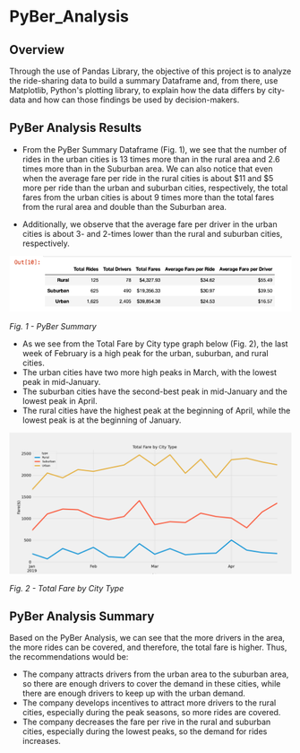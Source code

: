 # PyBer_Analysis

## Overview 

Through the use of Pandas Library, the objective of this project is to analyze the ride-sharing data to build a summary Dataframe and, from there, use Matplotlib, Python's plotting library, to explain how the data differs by city-data and how can those findings be used by decision-makers.  

## PyBer Analysis Results 

- From the PyBer Summary Dataframe (Fig. 1), we see that the number of rides in the urban cities is 13 times more than in the rural area and 2.6 times more than in the Suburban area. We can also notice that even when the average fare per ride in the rural cities is about $11 and $5 more per ride than the urban and suburban cities, respectively, the total fares from the urban cities is about 9 times more than the total fares from the rural area and double than the Suburban area. 

- Additionally, we observe that the average fare per driver in the urban cities is about 3- and 2-times lower than the rural and suburban cities, respectively.

![image_name](Analysis/pyber_summary.png)

*Fig. 1 - PyBer Summary*

- As we see from the Total Fare by City type graph below (Fig. 2), the last week of February is a high peak for the urban, suburban, and rural cities.
- The urban cities have two more high peaks in March, with the lowest peak in mid-January. 
- The suburban cities have the second-best peak in mid-January and the lowest peak in April. 
- The rural cities have the highest peak at the beginning of April, while the lowest peak is at the beginning of January.  

![image_name](Analysis/challenge.png)

*Fig. 2 - Total Fare by City Type* 

## PyBer Analysis Summary 

Based on the PyBer Analysis, we can see that the more drivers in the area, the more rides can be covered, and therefore, the total fare is higher. Thus, the recommendations would be: 
 
- The company attracts drivers from the urban area to the suburban area, so there are enough drivers to cover the demand in these cities, while there are enough drivers to keep up with the urban demand. 
- The company develops incentives to attract more drivers to the rural cities, especially during the peak seasons, so more rides are covered.
- The company decreases the fare per rive in the rural and suburban cities, especially during the lowest peaks, so the demand for rides increases. 
